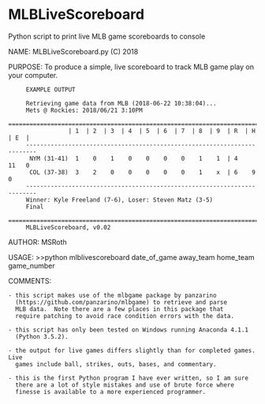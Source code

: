 # MLBLiveScoreboard
Python script to print live MLB game scoreboards to console

NAME:    MLBLiveScoreboard.py (C) 2018

PURPOSE: To produce a simple, live scoreboard to track MLB game play
         on your computer.

         EXAMPLE OUTPUT

         Retrieving game data from MLB (2018-06-22 10:38:04)...
         Mets @ Rockies: 2018/06/21 3:10PM
         =========================================================================
                     | 1  | 2  | 3  | 4  | 5  | 6  | 7  | 8  | 9  | R  | H  | E  |
         -------------------------------------------------------------------------
          NYM (31-41)  1    0    1    0    0    0    0    1    1  | 4    11   0
          COL (37-38)  3    2    0    0    0    0    0    1    x  | 6    9    0
         -------------------------------------------------------------------------
         Winner: Kyle Freeland (7-6), Loser: Steven Matz (3-5)
         Final
         =========================================================================
         MLBLiveScoreboard, v0.02

AUTHOR:  MSRoth

USAGE:   >>python mlblivescoreboard date_of_game away_team home_team game_number
         
COMMENTS:

    - this script makes use of the mlbgame package by panzarino
      (https://github.com/panzarino/mlbgame) to retrieve and parse
      MLB data.  Note there are a few places in this package that
      require patching to avoid race condition errors with the data.
      
    - this script has only been tested on Windows running Anaconda 4.1.1
      (Python 3.5.2).
      
    - the output for live games differs slightly than for completed games.  Live
      games include ball, strikes, outs, bases, and commentary.
      
    - this is the first Python program I have ever written, so I am sure
      there are a lot of style mistakes and use of brute force where
      finesse is available to a more experienced programmer.
      
